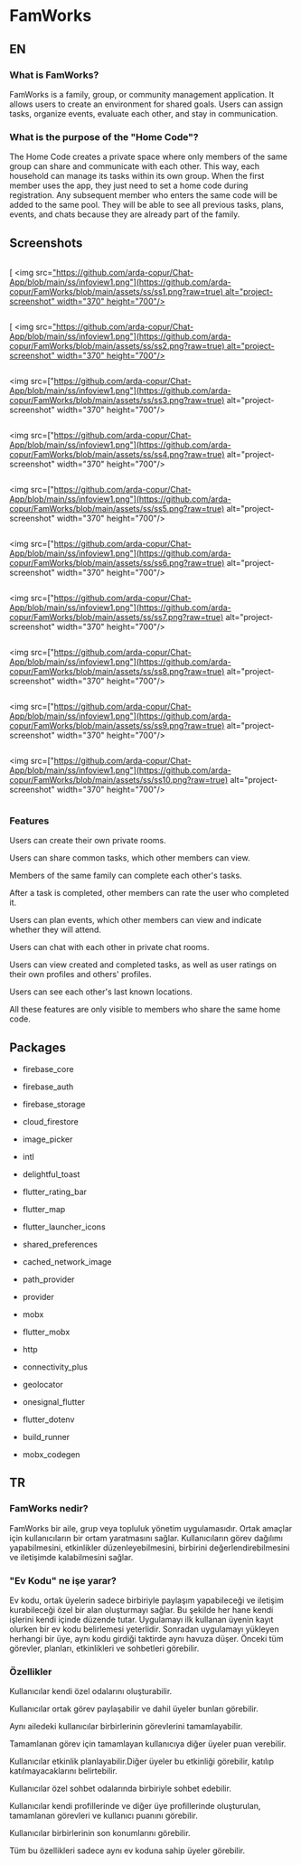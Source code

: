 
# FamWorks


## EN

### What is FamWorks?
FamWorks is a family, group, or community management application. It allows users to create an environment for shared goals. Users can assign tasks, organize events, evaluate each other, and stay in communication.

### What is the purpose of the "Home Code"?
The Home Code creates a private space where only members of the same group can share and communicate with each other. This way, each household can manage its tasks within its own group. When the first member uses the app, they just need to set a home code during registration. Any subsequent member who enters the same code will be added to the same pool. They will be able to see all previous tasks, plans, events, and chats because they are already part of the family.


<h2>Screenshots</h2>
<div style="display: flex; justify-content: space-between; flex-wrap: wrap;">

 [ <img src=["https://github.com/arda-copur/Chat-App/blob/main/ss/infoview1.png"](https://github.com/arda-copur/FamWorks/blob/main/assets/ss/ss1.png?raw=true) alt="project-screenshot" width="370" height="700"/>](https://github.com/arda-copur/FamWorks/blob/main/assets/ss/ss1.png)

[  <img src=["https://github.com/arda-copur/Chat-App/blob/main/ss/infoview1.png"](https://github.com/arda-copur/FamWorks/blob/main/assets/ss/ss2.png?raw=true) alt="project-screenshot" width="370" height="700"/>](https://github.com/arda-copur/FamWorks/blob/main/assets/ss/ss2.png)

  <img src=["https://github.com/arda-copur/Chat-App/blob/main/ss/infoview1.png"](https://github.com/arda-copur/FamWorks/blob/main/assets/ss/ss3.png?raw=true) alt="project-screenshot" width="370" height="700"/>

  <img src=["https://github.com/arda-copur/Chat-App/blob/main/ss/infoview1.png"](https://github.com/arda-copur/FamWorks/blob/main/assets/ss/ss4.png?raw=true) alt="project-screenshot" width="370" height="700"/>

  <img src=["https://github.com/arda-copur/Chat-App/blob/main/ss/infoview1.png"](https://github.com/arda-copur/FamWorks/blob/main/assets/ss/ss5.png?raw=true) alt="project-screenshot" width="370" height="700"/>

  <img src=["https://github.com/arda-copur/Chat-App/blob/main/ss/infoview1.png"](https://github.com/arda-copur/FamWorks/blob/main/assets/ss/ss6.png?raw=true) alt="project-screenshot" width="370" height="700"/>

  <img src=["https://github.com/arda-copur/Chat-App/blob/main/ss/infoview1.png"](https://github.com/arda-copur/FamWorks/blob/main/assets/ss/ss7.png?raw=true) alt="project-screenshot" width="370" height="700"/>

  <img src=["https://github.com/arda-copur/Chat-App/blob/main/ss/infoview1.png"](https://github.com/arda-copur/FamWorks/blob/main/assets/ss/ss8.png?raw=true) alt="project-screenshot" width="370" height="700"/>
  
  <img src=["https://github.com/arda-copur/Chat-App/blob/main/ss/infoview1.png"](https://github.com/arda-copur/FamWorks/blob/main/assets/ss/ss9.png?raw=true) alt="project-screenshot" width="370" height="700"/>

  <img src=["https://github.com/arda-copur/Chat-App/blob/main/ss/infoview1.png"](https://github.com/arda-copur/FamWorks/blob/main/assets/ss/ss10.png?raw=true) alt="project-screenshot" width="370" height="700"/>


</div>


### Features
Users can create their own private rooms.

Users can share common tasks, which other members can view.

Members of the same family can complete each other's tasks.

After a task is completed, other members can rate the user who completed it.

Users can plan events, which other members can view and indicate whether they will attend.

Users can chat with each other in private chat rooms.

Users can view created and completed tasks, as well as user ratings on their own profiles and others' profiles.

Users can see each other's last known locations.

All these features are only visible to members who share the same home code.

<h2>Packages</h2>

  

*  firebase_core

*  firebase_auth

*  firebase_storage

*  cloud_firestore

*  image_picker

*  intl

*  delightful_toast

*  flutter_rating_bar

*  flutter_map

*  flutter_launcher_icons

*  shared_preferences

*  cached_network_image

*  path_provider

*  provider

*  mobx

*  flutter_mobx
 
*  http

*  connectivity_plus

*  geolocator
 
*  onesignal_flutter

*  flutter_dotenv

*  build_runner

*  mobx_codegen
 



## TR

### FamWorks nedir?
FamWorks bir aile, grup veya topluluk yönetim uygulamasıdır. Ortak amaçlar için kullanıcıların bir ortam yaratmasını sağlar. Kullanıcıların görev dağılımı yapabilmesini, etkinlikler düzenleyebilmesini, birbirini değerlendirebilmesini ve iletişimde kalabilmesini sağlar.

### "Ev Kodu" ne işe yarar?
Ev kodu, ortak üyelerin sadece birbiriyle paylaşım yapabileceği ve iletişim kurabileceği özel bir alan oluşturmayı sağlar. Bu şekilde her hane kendi işlerini kendi içinde
düzende tutar. Uygulamayı ilk kullanan üyenin kayıt olurken bir ev kodu belirlemesi yeterlidir. Sonradan uygulamayı yükleyen herhangi bir üye, aynı  kodu girdiği taktirde
aynı havuza düşer. Önceki tüm görevler, planları, etkinlikleri ve sohbetleri görebilir.



### Özellikler
Kullanıcılar kendi özel odalarını oluşturabilir.

Kullanıcılar ortak görev paylaşabilir ve dahil üyeler bunları görebilir.

Aynı ailedeki kullanıcılar birbirlerinin görevlerini tamamlayabilir.

Tamamlanan görev için tamamlayan kullanıcıya diğer üyeler puan verebilir.

Kullanıcılar etkinlik planlayabilir.Diğer üyeler bu etkinliği görebilir, katılıp katılmayacaklarını belirtebilir.

Kullanıcılar özel sohbet odalarında birbiriyle sohbet edebilir.

Kullanıcılar kendi profillerinde ve diğer üye profillerinde oluşturulan, tamamlanan görevleri ve kullanıcı puanını görebilir.

Kullanıcılar birbirlerinin son konumlarını görebilir.

Tüm bu özellikleri sadece aynı ev koduna sahip üyeler görebilir.


